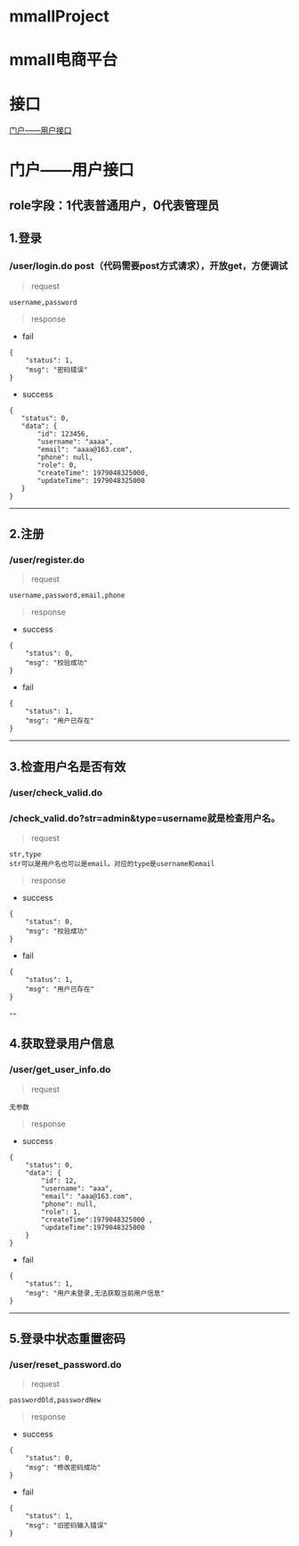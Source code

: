 # mmallProject
# mmall电商平台
# 接口
[门户——用户接口](#jump)
# <span id="jump">门户——用户接口</span>
## role字段：1代表普通用户，0代表管理员

## 1.登录
### /user/login.do post（代码需要post方式请求），开放get，方便调试
> request  

```
username,password
```

> response

* fail

 ```
 {
     "status": 1,
     "msg": "密码错误"
 }
 ```

* success

 ```
{
    "status": 0,
    "data": {
        "id": 123456,
        "username": "aaaa",
        "email": "aaaa@163.com",
        "phone": null,
        "role": 0,
        "createTime": 1979048325000,
        "updateTime": 1979048325000
    }
}
 ```  
---
## 2.注册  
### /user/register.do  
> request  
```
username,password,email,phone
```
> response
* success
```
{
    "status": 0,
    "msg": "校验成功"
}
```  
* fail  
```
{
    "status": 1,
    "msg": "用户已存在"
}
```
---  
## 3.检查用户名是否有效
### /user/check_valid.do  
### /check_valid.do?str=admin&type=username就是检查用户名。
> request
```
str,type
str可以是用户名也可以是email。对应的type是username和email
```
> response
* success
```
{
    "status": 0,
    "msg": "校验成功"
}
```
* fail
```
{
    "status": 1,
    "msg": "用户已存在"
}
```
--
## 4.获取登录用户信息 
### /user/get_user_info.do
> request
``` 
无参数
```
> response
* success
```
{
    "status": 0,
    "data": {
        "id": 12,
        "username": "aaa",
        "email": "aaa@163.com",
        "phone": null,
        "role": 1,
        "createTime":1979048325000 ,
        "updateTime":1979048325000 
    }
}
```
* fail
```
{
    "status": 1,
    "msg": "用户未登录,无法获取当前用户信息"
}
```
---
## 5.登录中状态重置密码 
### /user/reset_password.do
> request
```
passwordOld,passwordNew
```
> response
* success
```
{
    "status": 0,
    "msg": "修改密码成功"
}
```
* fail
```
{
    "status": 1,
    "msg": "旧密码输入错误"
}
```
